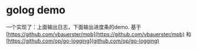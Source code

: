 # golog demo
一个实现了：上面输出日志，下面输出进度条的demo.
基于 [https://github.com/vbauerster/mpb](https://github.com/vbauerster/mpb) 和 [https://github.com/op/go-logging](github.com/op/go-logging)